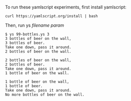 To run these yamlscript experiments, first install yamlscript: 

    curl https://yamlscript.org/install | bash

Then, run ys _filename_ _param_

    $ ys 99-bottles.ys 3
    3 bottles of beer on the wall,
    3 bottles of beer.
    Take one down, pass it around.
    2 bottles of beer on the wall.

    2 bottles of beer on the wall,
    2 bottles of beer.
    Take one down, pass it around.
    1 bottle of beer on the wall.

    1 bottle of beer on the wall,
    1 bottle of beer.
    Take one down, pass it around.
    No more bottles of beer on the wall.
